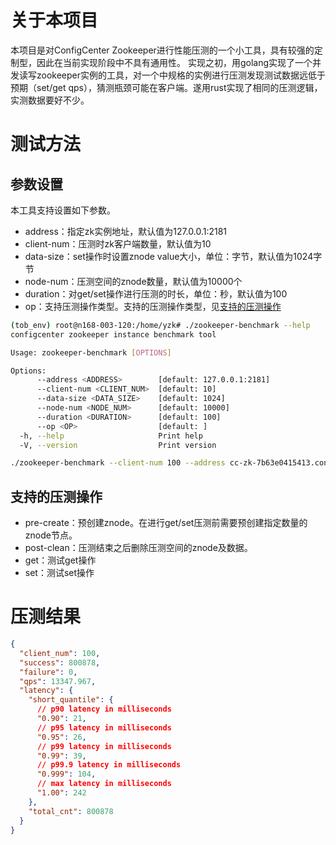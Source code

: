 # 关于本项目

本项目是对ConfigCenter Zookeeper进行性能压测的一个小工具，具有较强的定制型，因此在当前实现阶段中不具有通用性。
实现之初，用golang实现了一个并发读写zookeeper实例的工具，对一个中规格的实例进行压测发现测试数据远低于预期（set/get
qps），猜测瓶颈可能在客户端。遂用rust实现了相同的压测逻辑，实测数据要好不少。

# 测试方法

## 参数设置

本工具支持设置如下参数。

- address：指定zk实例地址，默认值为127.0.0.1:2181
- client-num：压测时zk客户端数量，默认值为10
- data-size：set操作时设置znode value大小，单位：字节，默认值为1024字节
- node-num：压测空间的znode数量，默认值为10000个
- duration：对get/set操作进行压测的时长，单位：秒，默认值为100
- op：支持压测操作类型。支持的压测操作类型，见[支持的压测操作](##支持的压测操作)

```bash
(tob_env) root@n168-003-120:/home/yzk# ./zookeeper-benchmark --help
configcenter zookeeper instance benchmark tool

Usage: zookeeper-benchmark [OPTIONS]

Options:
      --address <ADDRESS>        [default: 127.0.0.1:2181]
      --client-num <CLIENT_NUM>  [default: 10]
      --data-size <DATA_SIZE>    [default: 1024]
      --node-num <NODE_NUM>      [default: 10000]
      --duration <DURATION>      [default: 100]
      --op <OP>                  [default: ]
  -h, --help                     Print help
  -V, --version                  Print version
```

```bash
./zookeeper-benchmark --client-num 100 --address cc-zk-7b63e0415413.config.inner.ivolces.com:2181 --op set --node-num 50000 --duration 60 --data-size 1024
```

## 支持的压测操作
- pre-create：预创建znode。在进行get/set压测前需要预创建指定数量的znode节点。
- post-clean：压测结束之后删除压测空间的znode及数据。
- get：测试get操作
- set：测试set操作

# 压测结果

```json
{
  "client_num": 100,
  "success": 800878,
  "failure": 0,
  "qps": 13347.967,
  "latency": {
    "short_quantile": {
      // p90 latency in milliseconds
      "0.90": 21,
      // p95 latency in milliseconds
      "0.95": 26,
      // p99 latency in milliseconds
      "0.99": 39,
      // p99.9 latency in milliseconds
      "0.999": 104,
      // max latency in milliseconds
      "1.00": 242
    },
    "total_cnt": 800878
  }
}
```
